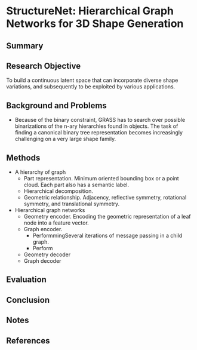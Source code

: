 # StructureNet: Hierarchical Graph Networks for 3D Shape Generation

## Summary

## Research Objective
To build a continuous latent space that can incorporate diverse shape variations, and subsequently to be exploited by various applications.
## Background and Problems
- Because of the binary constraint, GRASS has to search over possible binarizations of the n-ary hierarchies found in objects. The task of finding a canonical binary tree representation becomes increasingly challenging on a very large shape family.
## Methods
- A hierarchy of graph
	- Part representation. Minimum oriented bounding box or a point cloud. Each part also has a semantic label.
	- Hierarchical decomposition.
	- Geometric relationship. Adjacency, reflective symmetry, rotational symmetry, and translational symmetry.
- Hierarchical graph networks
	- Geometry encoder.  Encoding the geometric representation of a leaf node into a feature vector.
	- Graph encoder.
		- PerformmingSeveral iterations of message passing in a child graph.
		- Perform
	- Geometry decoder
	- Graph decoder
## Evaluation

## Conclusion

## Notes

## References
<!--stackedit_data:
eyJoaXN0b3J5IjpbMjAzNzYyNjEyMiwtMTk4NTM1NzU0LC03MD
YyNjUzMzFdfQ==
-->